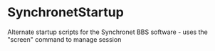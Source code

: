 # SynchronetStartup
Alternate startup scripts for the Synchronet BBS software - uses the "screen" command to manage session
